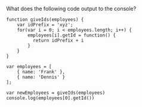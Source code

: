 What does the following code output to the console?

```
function giveIds(employees) {
    var idPrefix = 'xyz';
    for(var i = 0; i < employees.length; i++) {
        employees[i].getId = function() {
          return idPrefix + i
        }
    }
}

var employees = [
    { name: 'Frank' },
    { name: 'Dennis' }
];

var newEmployees = giveIds(employees)
console.log(employees[0].getId())
```